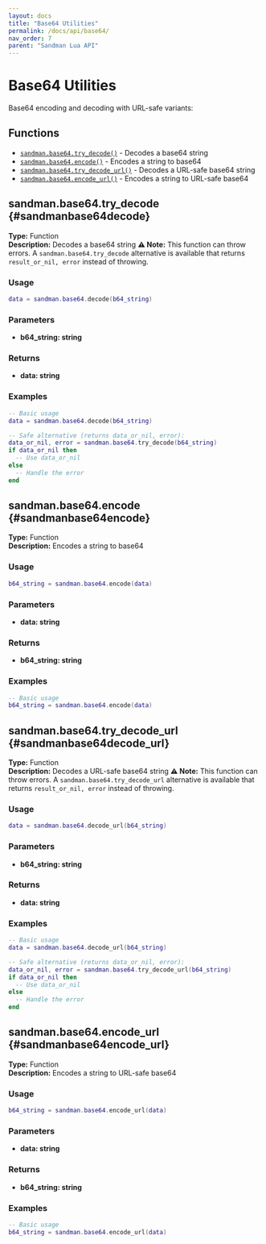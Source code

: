 ```yaml
---
layout: docs
title: "Base64 Utilities"
permalink: /docs/api/base64/
nav_order: 7
parent: "Sandman Lua API"
---
```


# Base64 Utilities

Base64 encoding and decoding with URL-safe variants:

## Functions

- [`sandman.base64.try_decode()`](#sandmanbase64decode) - Decodes a base64 string
- [`sandman.base64.encode()`](#sandmanbase64encode) - Encodes a string to base64
- [`sandman.base64.try_decode_url()`](#sandmanbase64decode_url) - Decodes a URL-safe base64 string
- [`sandman.base64.encode_url()`](#sandmanbase64encode_url) - Encodes a string to URL-safe base64


## sandman.base64.try_decode {#sandmanbase64decode}

**Type:** Function  
**Description:** Decodes a base64 string
**⚠️ Note:** This function can throw errors. A `sandman.base64.try_decode` alternative is available that returns `result_or_nil, error` instead of throwing.

### Usage

```lua
data = sandman.base64.decode(b64_string)
```

### Parameters

- **b64_string: string**

### Returns

- **data: string**

### Examples

```lua
-- Basic usage
data = sandman.base64.decode(b64_string)

-- Safe alternative (returns data_or_nil, error):
data_or_nil, error = sandman.base64.try_decode(b64_string)
if data_or_nil then
  -- Use data_or_nil
else
  -- Handle the error
end
```


## sandman.base64.encode {#sandmanbase64encode}

**Type:** Function  
**Description:** Encodes a string to base64

### Usage

```lua
b64_string = sandman.base64.encode(data)
```

### Parameters

- **data: string**

### Returns

- **b64_string: string**

### Examples

```lua
-- Basic usage
b64_string = sandman.base64.encode(data)
```


## sandman.base64.try_decode_url {#sandmanbase64decode_url}

**Type:** Function  
**Description:** Decodes a URL-safe base64 string
**⚠️ Note:** This function can throw errors. A `sandman.base64.try_decode_url` alternative is available that returns `result_or_nil, error` instead of throwing.

### Usage

```lua
data = sandman.base64.decode_url(b64_string)
```

### Parameters

- **b64_string: string**

### Returns

- **data: string**

### Examples

```lua
-- Basic usage
data = sandman.base64.decode_url(b64_string)

-- Safe alternative (returns data_or_nil, error):
data_or_nil, error = sandman.base64.try_decode_url(b64_string)
if data_or_nil then
  -- Use data_or_nil
else
  -- Handle the error
end
```


## sandman.base64.encode_url {#sandmanbase64encode_url}

**Type:** Function  
**Description:** Encodes a string to URL-safe base64

### Usage

```lua
b64_string = sandman.base64.encode_url(data)
```

### Parameters

- **data: string**

### Returns

- **b64_string: string**

### Examples

```lua
-- Basic usage
b64_string = sandman.base64.encode_url(data)
```


